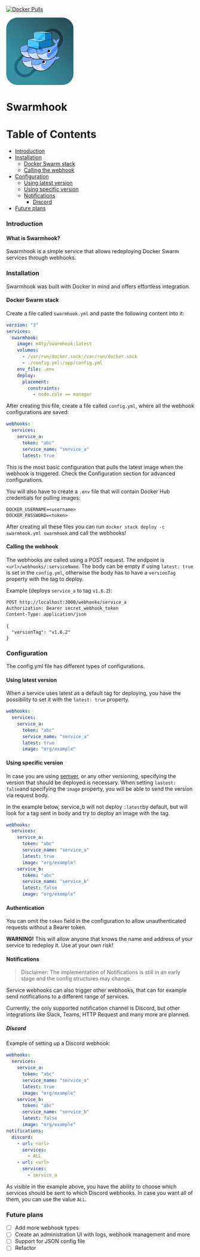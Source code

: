 [![Docker Pulls](https://img.shields.io/docker/pulls/m4ty/swarmhook?maxAge=4800)](https://hub.docker.com/r/m4ty/swarmhook)

![Swarmhook logo](assets/swarmhook.png "Swarmhook logo")

# Swarmhook

Table of Contents
=================

* [Introduction](#introduction)
* [Installation](#installation)
  * [Docker Swarm stack](#docker-swarm-stack)
  * [Calling the webhook](#calling-the-webhook)
* [Configuration](#configuration)
  * [Using latest version](#using-latest-version)
  * [Using specific version](#using-specific-version)
  * [Notifications](#notifications)
    * [Discord](#discord)
* [Future plans](#future-plans)

### Introduction

#### What is Swarmhook?

Swarmhook is a simple service that allows redeploying Docker Swarm services through webhooks.

### Installation

Swarmhook was built with Docker in mind and offers effortless integration.

#### Docker Swarm stack

Create a file called `swarmhook.yml` and paste the following content into it:

```yml
version: "3"
services:
  swarmhook:
    image: m4ty/swarmhook:latest
    volumes:
      - /var/run/docker.sock:/var/run/docker.sock
      - ./config.yml:/app/config.yml
    env_file: .env
    deploy:
      placement:
        constraints:
          - node.role == manager
```

After creating this file, create a file called `config.yml`, where all the webhook configurations are saved:

```yml
webhooks:
  services:
    service_a:
      token: "abc"
      service_name: "service_a"
      latest: true
```

This is the most basic configuration that pulls the latest image when the webhook is triggered. Check the Configuration
section for advanced
configurations.

You will also have to create a `.env` file that will contain Docker Hub credentials for pulling images:

```text
DOCKER_USERNAME=<username>
DOCKER_PASSWORD=<token>
```

After creating all these files you can run `docker stack deploy -c swarmhook.yml swarmhook` and call the webhooks!

#### Calling the webhook

The webhooks are called using a POST request. The endpoint is `<url>/webhooks/:serviceName`. The body can be empty if
using `latest: true` is set in the `config.yml`, otherwise the body has to have a `versionTag` property with the tag to
deploy.

Example (deploys `service_a` to tag `v1.6.2`):

```http request
POST http://localhost:3000/webhooks/service_a
Authorization: Bearer secret_webhook_token
Content-Type: application/json

{
  "versionTag": "v1.6.2"
}
```

### Configuration

The config.yml file has different types of configurations.

#### Using latest version

When a service uses latest as a default tag for deploying, you have the possibility to set it with the `latest: true`
property.

```yml
webhooks:
  services:
    service_a:
      token: "abc"
      service_name: "service_a"
      latest: true
      image: "org/example"
```

#### Using specific version

In case you are using [semver](https://semver.org/), or any other versioning, specifying the version that should be
deployed is necessary. When setting `lastest: false`and specifying the `image` property, you will be able to send the
version via request body.

In the example below, service_b will not deploy `:latest`by default, but will look for a tag sent in body and try to
deploy an image with the tag.

```yml
webhooks:
  services:
    service_a:
      token: "abc"
      service_name: "service_a"
      latest: true
      image: "org/example"
    service_b:
      token: "abc"
      service_name: "service_b"
      latest: false
      image: "org/example"
```

#### Authentication

You can omit the `token` field in the configuration to allow unauthenticated requests
without a Bearer token.

**WARNING!** This will allow anyone that knows the name and address of your service
to redeploy it. Use at your own risk!

#### Notifications

> Disclaimer: The implementation of Notifications is still in an early stage and the config structures may change.

Service webhooks can also trigger other webhooks, that can for example send notifications to a different range of
services.

Currently, the only supported notification channel is Discord, but other integrations like Slack, Teams, HTTP Request
and many more are planned.

##### Discord

Example of setting up a Discord webhook:

```yaml
webhooks:
  services:
    service_a:
      token: "abc"
      service_name: "service_a"
      latest: true
      image: "org/example"
    service_b:
      token: "abc"
      service_name: "service_b"
      latest: false
      image: "org/example"
notifications:
  discord:
    - url: <url>
      services:
        - ALL
    - url: <url>
      services:
        - service_a
```

As visible in the example above, you have the ability to choose which services should be sent to which Discord webhooks.
In case you want all of them, you can use the value `ALL`.

### Future plans

- [ ] Add more webhook types
- [ ] Create an administration UI with logs, webhook management and more
- [ ] Support for JSON config file
- [ ] Refactor
